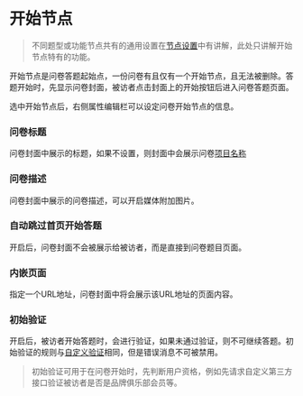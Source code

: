 ```index

```

```tag

```

```summary

```
# 开始节点

> 不同题型或功能节点共有的通用设置在[节点设置](../node-setting/concept.md)中有讲解，此处只讲解开始节点特有的功能。

开始节点是问卷答题起始点，一份问卷有且仅有一个开始节点，且无法被删除。答题开始时，先显示问卷封面，被访者点击封面上的开始按钮后进入问卷答题页面。

选中开始节点后，右侧属性编辑栏可以设定问卷开始节点的信息。

### 问卷标题
问卷封面中展示的标题，如果不设置，则封面中会展示问卷[项目名称](../layout/global-setting.md#项目名称)

### 问卷描述
问卷封面中展示的问卷描述，可以开启媒体附加图片。

### 自动跳过首页开始答题
开启后，问卷封面不会被展示给被访者，而是直接到问卷题目页面。

### 内嵌页面
指定一个URL地址，问卷封面中将会展示该URL地址的页面内容。

### 初始验证
开启后，被访者开始答题时，会进行验证，如果未通过验证，则不可继续答题。初始验证的规则与[自定义验证](../node-setting/custom-validation.md)相同，但是错误消息不可被禁用。

> 初始验证可用于在问卷开始时，先判断用户资格，例如先请求自定义第三方接口验证被访者是否是品牌俱乐部会员等。
